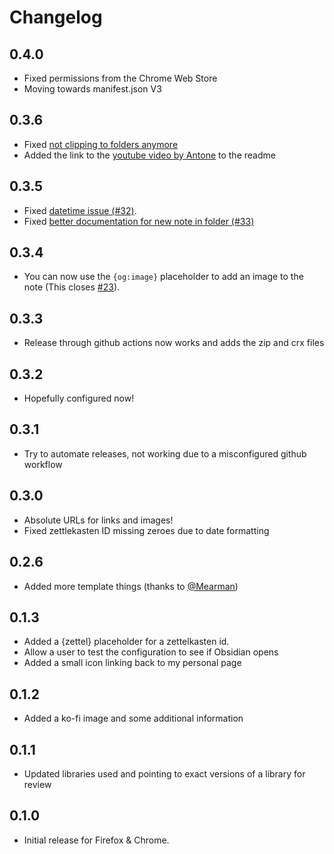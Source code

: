 # Changelog


## 0.4.0

-   Fixed permissions from the Chrome Web Store
-   Moving towards manifest.json V3

## 0.3.6

-   Fixed [not clipping to folders anymore](https://github.com/jplattel/obsidian-clipper/issues/40)
-   Added the link to the [youtube video by Antone](https://www.youtube.com/watch?v=PZnytCMbR-A) to the readme

## 0.3.5

-   Fixed [datetime issue (#32)](https://github.com/jplattel/obsidian-clipper/issues/32).
-   Fixed [better documentation for new note in folder (#33)](https://github.com/jplattel/obsidian-clipper/issues/33)

## 0.3.4

-   You can now use the `{og:image}` placeholder to add an image to the note (This closes [#23](https://github.com/jplattel/obsidian-clipper/issues/23)).

## 0.3.3

-   Release through github actions now works and adds the zip and crx files

## 0.3.2

-   Hopefully configured now!

## 0.3.1 

-   Try to automate releases, not working due to a misconfigured github workflow

## 0.3.0

-   Absolute URLs for links and images!
-   Fixed zettlekasten ID missing zeroes due to date formatting 

## 0.2.6

-   Added more template things (thanks to [@Mearman](https://github.com/Mearman))

## 0.1.3

-   Added a {zettel} placeholder for a zettelkasten id.
-   Allow a user to test the configuration to see if Obsidian opens
-   Added a small icon linking back to my personal page

## 0.1.2

-   Added a ko-fi image and some additional information

## 0.1.1 

-   Updated libraries used and pointing to exact versions of a library for review

## 0.1.0

-   Initial release for Firefox & Chrome.

